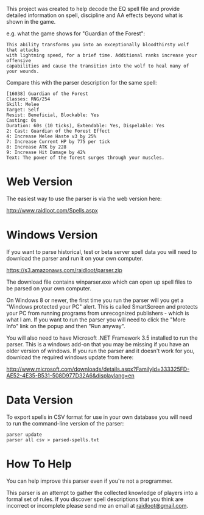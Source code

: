 This project was created to help decode the EQ spell file and provide detailed information on spell, discipline and AA effects beyond what is shown in the game.

e.g. what the game shows for "Guardian of the Forest":

```
This ability transforms you into an exceptionally bloodthirsty wolf that attacks
with lightning speed, for a brief time. Additional ranks increase your offensive
capabilities and cause the transition into the wolf to heal many of your wounds.
```

Compare this with the parser description for the same spell:

```
[16038] Guardian of the Forest
Classes: RNG/254
Skill: Melee
Target: Self
Resist: Beneficial, Blockable: Yes
Casting: 0s
Duration: 60s (10 ticks), Extendable: Yes, Dispelable: Yes
2: Cast: Guardian of the Forest Effect
4: Increase Melee Haste v3 by 25%
7: Increase Current HP by 775 per tick
8: Increase ATK by 228
9: Increase Hit Damage by 42%
Text: The power of the forest surges through your muscles.
```

# Web Version #

The easiest way to use the parser is via the web version here:

http://www.raidloot.com/Spells.aspx


# Windows Version #

If you want to parse historical, test or beta server spell data you will need to download the parser and run it on your own computer.

https://s3.amazonaws.com/raidloot/parser.zip

The download file contains winparser.exe which can open up spell files to be parsed on your own computer.

On Windows 8 or newer, the first time you run the parser will you get a "Windows protected your PC" alert. This is called SmartScreen and protects your PC from running programs from unrecognized publishers - which is what I am. If you want to run the parser you will need to click the "More Info" link on the popup and then "Run anyway".

You will also need to have Microsoft .NET Framework 3.5 installed to run the parser. This is a windows add-on that you may be missing if you have an older version of windows. If you run the parser and it doesn't work for you, download the required windows update from here:

http://www.microsoft.com/downloads/details.aspx?FamilyId=333325FD-AE52-4E35-B531-508D977D32A6&displaylang=en


# Data Version #

To export spells in CSV format for use in your own database you will need to run the command-line version of the parser:

```
parser update
parser all csv > parsed-spells.txt
```


# How To Help #

You can help improve this parser even if you're not a programmer. 

This parser is an attempt to gather the collected knowledge of players into a formal set of rules. If you discover spell descriptions that you think are incorrect or incomplete please send me an email at raidloot@gmail.com.

